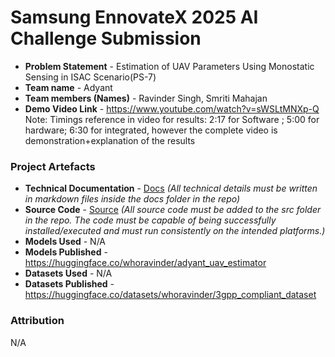 
# Samsung EnnovateX 2025 AI Challenge Submission

- **Problem Statement** - Estimation of UAV Parameters Using Monostatic Sensing in ISAC Scenario(PS-7)
- **Team name** - Adyant
- **Team members (Names)** - Ravinder Singh, Smriti Mahajan
- **Demo Video Link** - <a href='https://www.youtube.com/watch?v=sWSLtMNXp-Q'>https://www.youtube.com/watch?v=sWSLtMNXp-Q</a><br>
  Note: Timings reference in video for results: 2:17 for Software ; 5:00 for hardware; 6:30 for integrated, however the complete video is demonstration+explanation of the results


### Project Artefacts

- **Technical Documentation** - [Docs](docs) *(All technical details must be written in markdown files inside the docs folder in the repo)*
- **Source Code** - [Source](src) *(All source code must be added to the src folder in the repo. The code must be capable of being successfully installed/executed and must run consistently on the intended platforms.)*
- **Models Used** - N/A
- **Models Published** - <a href='https://huggingface.co/whoravinder/adyant_uav_estimator'>https://huggingface.co/whoravinder/adyant_uav_estimator</a>
- **Datasets Used** - N/A
- **Datasets Published** - <a href='https://huggingface.co/datasets/whoravinder/3gpp_compliant_dataset'>https://huggingface.co/datasets/whoravinder/3gpp_compliant_dataset</a>

### Attribution 
N/A
